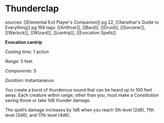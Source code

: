 # Thunderclap
sources: [[Elemental Evil Player's Companion]] pg 22, [[Xanathar's Guide to Everything]] pg 168
tags: [[Artificer]], [[Bard]], [[Druid]], [[Sorcerer]], [[Warlock]], [[Wizard]], [[cantrip]], [[Evocation Spells]]

**Evocation cantrip**

*Casting time*: 1 action

*Range*: 5 feet

*Components*: S

*Duration*: Instantaneous

You create a burst of thunderous sound that can be heard up to 100 feet away. Each creature within range, other than you, must make a Constitution saving throw or take 1d6 thunder damage.

The spell’s damage increases by 1d6 when you reach 5th level (2d6), 11th level (3d6), and 17th level (4d6).
